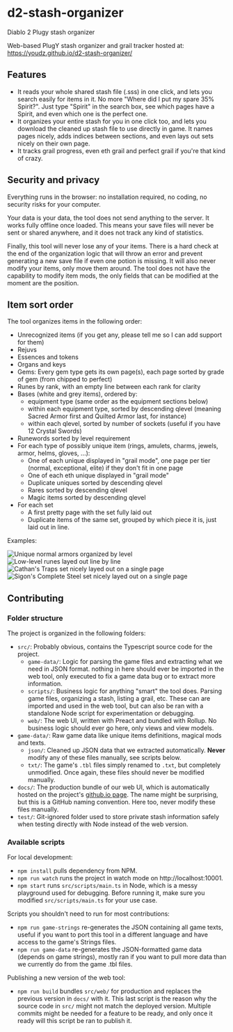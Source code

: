 # d2-stash-organizer
Diablo 2 Plugy stash organizer

Web-based PlugY stash organizer and grail tracker hosted at: https://youdz.github.io/d2-stash-organizer/

## Features
- It reads your whole shared stash file (.sss) in one click, and lets you search easily for items in it. 
  No more "Where did I put my spare 35% Spirit?". Just type "Spirit" in the search box, see which pages have a Spirit, and even which one is the perfect one.
- It organizes your entire stash for you in one click too, and lets you download the cleaned up stash file to use directly in game. 
  It names pages nicely, adds indices between sections, and even lays out sets nicely on their own page.
- It tracks grail progress, even eth grail and perfect grail if you're that kind of crazy.

## Security and privacy
Everything runs in the browser: no installation required, no coding, no security risks for your computer. 

Your data is your data, the tool does not send anything to the server. It works fully offline once loaded.
This means your save files will never be sent or shared anywhere, and it does not track any kind of statistics.

Finally, this tool will never lose any of your items. There is a hard check at the end of the organization logic
that will throw an error and prevent generating a new save file if even one potion is missing. It will also
never modify your items, only move them around. The tool does not have the capability to modify item mods, the
only fields that can be modified at the moment are the position.

## Item sort order

The tool organizes items in the following order:
- Unrecognized items (if you get any, please tell me so I can add support for them)
- Rejuvs
- Essences and tokens
- Organs and keys
- Gems: Every gem type gets its own page(s), each page sorted by grade of gem (from chipped to perfect)
- Runes by rank, with an empty line between each rank for clarity
- Bases (white and grey items), ordered by:
  - equipment type (same order as the equipment sections below)
  - within each equipment type, sorted by descending qlevel (meaning Sacred Armor first and Quilted Armor last, for instance)
  - within each qlevel, sorted by number of sockets (useful if you have 12 Crystal Swords)
- Runewords sorted by level requirement
- For each type of possibly unique item (rings, amulets, charms, jewels, armor, helms, gloves, ...):
  - One of each unique displayed in "grail mode", one page per tier (normal, exceptional, elite) if they don't fit in one page
  - One of each eth unique displayed in "grail mode"
  - Duplicate uniques sorted by descending qlevel
  - Rares sorted by descending qlevel
  - Magic items sorted by descending qlevel
- For each set
  - A first pretty page with the set fully laid out
  - Duplicate items of the same set, grouped by which piece it is, just laid out in line.
  
Examples:

![Unique normal armors organized by level](examples/armor.png)
![Low-level runes layed out line by line](examples/runes.png)
![Cathan's Traps set nicely layed out on a single page](examples/cathan.png)
![Sigon's Complete Steel set nicely layed out on a single page](examples/sigon.png)

## Contributing

### Folder structure

The project is organized in the following folders:
- `src/`: Probably obvious, contains the Typescript source code for the project.
  - `game-data/`: Logic for parsing the game files and extracting what we need in JSON format. nothing in here should ever be imported in the web tool, only executed to fix a game data bug or to extract more information.
  - `scripts/`: Business logic for anything "smart" the tool does. Parsing game files, organizing a stash, listing a grail, etc. These can are imported and used in the web tool, but can also be ran with a standalone Node script for experimentation or debugging.
  - `web/`: The web UI, written with Preact and bundled with Rollup. No business logic should ever go here, only views and view models.
- `game-data/`: Raw game data like unique items definitions, magical mods and texts.
  - `json/`: Cleaned up JSON data that we extracted automatically. **Never** modify any of these files manually, see scripts below.
  - `txt/`: The game's `.tbl` files simply renamed to `.txt`, but completely unmodified. Once again, these files should never be modified manually.
- `docs/`: The production bundle of our web UI, which is automatically hosted on the project's [github.io page](https://youdz.github.io/d2-stash-organizer/). The name might be surprising, but this is a GitHub naming convention. Here too, never modify these files manually.
- `test/`: Git-ignored folder used to store private stash information safely when testing directly with Node instead of the web version.

### Available scripts

For local development:
- `npm install` pulls dependency from NPM.
- `npm run watch` runs the project in watch mode on http://localhost:10001.
- `npm start` runs `src/scripts/main.ts` in Node, which is a messy playground used for debugging. Before running it, make sure you modified `src/scripts/main.ts` for your use case.

Scripts you shouldn't need to run for most contributions:
- `npm run game-strings` re-generates the JSON containing all game texts, useful if you want to port this tool in a different language and have access to the game's Strings files.
- `npm run game-data` re-generates the JSON-formatted game data (depends on game strings), mostly ran if you want to pull more data than we currently do from the game .tbl files.

Publishing a new version of the web tool:
- `npm run build` bundles `src/web/` for production and replaces the previous version in `docs/` with it. This last script is the reason why the source code in `src/` might not match the deployed version. Multiple commits might be needed for a feature to be ready, and only once it ready will this script be ran to publish it.

  